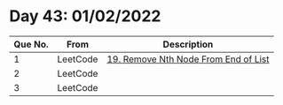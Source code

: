 # Day 43: 01/02/2022

| Que No. | From | Description |
| --- | --- | --- |
| 1 | LeetCode | [19. Remove Nth Node From End of List](https://leetcode.com/problems/remove-nth-node-from-end-of-list/) |
| 2 | LeetCode | []() |
| 3 | LeetCode | []() |
